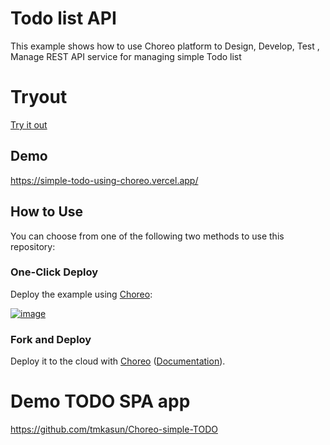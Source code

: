 # Todo list API

This example shows how to use Choreo platform to Design, Develop, Test , Manage REST API service for managing simple Todo list 

# Tryout

 [Try it out](https://devportal.choreo.dev/kasunthennakoonrascj/apis/633029bcccc0ce23685066b7?fidp=google&orgUuid=b9550cf6-f7da-4a37-95aa-cdae57fcd58b&correlationId=7a038765-c276-4891-b473-327b8fbd38ec) 

## Demo

https://simple-todo-using-choreo.vercel.app/

## How to Use

You can choose from one of the following two methods to use this repository:

### One-Click Deploy

Deploy the example using [Choreo](https://console.choreo.dev?utm_source=github&utm_medium=readme&utm_campaign=choreo-examples):

[![image](https://user-images.githubusercontent.com/3313885/192457889-f0ed3756-952e-4cb7-b4c2-2fc4aa2612a3.png)](https://console.choreo.dev/new/clone?repository-url=https://github.com/tmkasun/todo-api&project-name=todo-api&repository-name=todo-api)

### Fork and Deploy

Deploy it to the cloud with [Choreo](https://console.choreo.dev?utm_source=github&utm_medium=readme&utm_campaign=choreo-examples) ([Documentation](https://wso2.com/choreo/docs/)).

# Demo TODO SPA app

https://github.com/tmkasun/Choreo-simple-TODO
